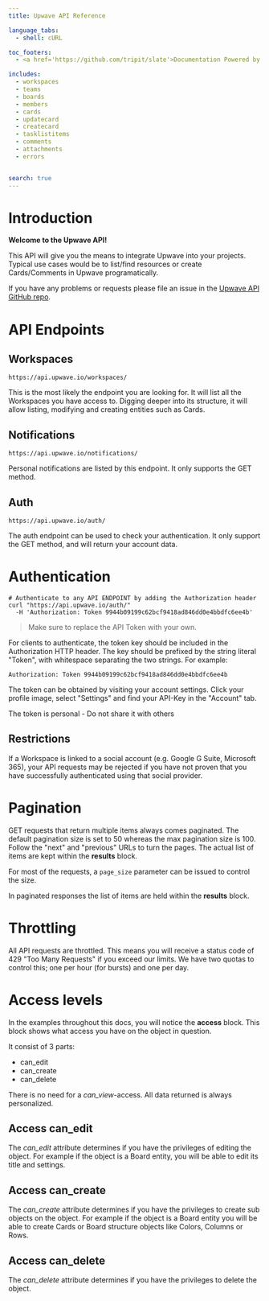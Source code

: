 ```yaml
---
title: Upwave API Reference

language_tabs:
  - shell: cURL

toc_footers:
  - <a href='https://github.com/tripit/slate'>Documentation Powered by Slate</a>

includes:
  - workspaces
  - teams
  - boards
  - members
  - cards
  - updatecard
  - createcard
  - tasklistitems
  - comments
  - attachments
  - errors


search: true
---
```



# Introduction

**Welcome to the Upwave API!**

This API will give you the means to integrate Upwave into your projects.
Typical use cases would be to list/find resources or create Cards/Comments in Upwave programatically.

If you have any problems or requests please file an issue in the [Upwave API GitHub repo](https://github.com/upwaveHQ/api).


# API Endpoints


## Workspaces

`https://api.upwave.io/workspaces/`

This is the most likely the endpoint you are looking for. It will list all the Workspaces you have access to.
Digging deeper into its structure, it will allow listing, modifying and creating entities such as Cards.


## Notifications

`https://api.upwave.io/notifications/`

Personal notifications are listed by this endpoint. It only supports the GET method.


## Auth

`https://api.upwave.io/auth/`

The auth endpoint can be used to check your authentication. It only support the GET method, and will return your account data.


# Authentication

```shell
# Authenticate to any API ENDPOINT by adding the Authorization header
curl "https://api.upwave.io/auth/"
  -H 'Authorization: Token 9944b09199c62bcf9418ad846dd0e4bbdfc6ee4b'
  ```
> Make sure to replace the API Token with your own.

For clients to authenticate, the token key should be included in the Authorization HTTP header. The key should be prefixed by the string literal "Token", with whitespace separating the two strings. For example:

`Authorization: Token 9944b09199c62bcf9418ad846dd0e4bbdfc6ee4b`

The token can be obtained by visiting your account settings. Click your profile image, select "Settings" and find your API-Key in the "Account" tab.

<aside class="notice">The token is personal - Do not share it with others</aside>

## Restrictions

If a Workspace is linked to a social account (e.g. Google G Suite, Microsoft 365), your API requests may be rejected if you have not proven that you have successfully authenticated using that social provider.


# Pagination

GET requests that return multiple items always comes paginated. The default pagination size is set to 50 whereas the max pagination size is 100.
Follow the "next" and "previous" URLs to turn the pages. The actual list of items are kept within the **results** block.

For most of the requests, a `page_size` parameter can be issued to control the size.

<aside class="notice">In paginated responses the list of items are held within the <strong>results</strong> block.</aside>


# Throttling

All API requests are throttled. This means you will receive a status code of 429 "Too Many Requests" if you exceed our limits.
We have two quotas to control this; one per hour (for bursts) and one per day.


# Access levels

In the examples throughout this docs, you will notice the **access** block.
This block shows what access you have on the object in question.

It consist of 3 parts:

- can_edit
- can_create
- can_delete

<aside class="notice">There is no need for a <i>can_view</i>-access. All data returned is always personalized.</aside>


## Access can_edit

The *can_edit* attribute determines if you have the privileges of editing the object.
For example if the object is a Board entity, you will be able to edit its title and settings.


## Access can_create

The *can_create* attribute determines if you have the privileges to create sub objects on the object.
For example if the object is a Board entity you will be able to create Cards or Board structure objects like Colors, Columns or Rows.


## Access can_delete

The *can_delete* attribute determines if you have the privileges to delete the object.

